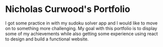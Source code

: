 # Nicholas Curwood's Portfolio

I got some practice in with my sudoku solver app and I would like to move on to something more challenging. My goal with this portfolio is to display some of my achievements while also getting some experience using react to design and build a functional website. 
